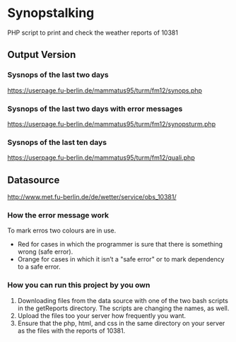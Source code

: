 # Synopstalking

PHP script to print and check the weather reports of 10381

## Output Version
### Sysnops of the last two days
https://userpage.fu-berlin.de/mammatus95/turm/fm12/synops.php
### Sysnops of the last two days with error messages
https://userpage.fu-berlin.de/mammatus95/turm/fm12/synopsturm.php
### Sysnops of the last ten days
https://userpage.fu-berlin.de/mammatus95/turm/fm12/quali.php

## Datasource
http://www.met.fu-berlin.de/de/wetter/service/obs_10381/

### How the error message work

To mark erros two colours are in use.
* Red for cases in which the programmer is sure that there is something wrong (safe error).
* Orange for cases in which it isn’t a "safe error" or to mark dependency to a safe error.


### How you can run this project by you own
1. Downloading files from the data source with one of the two bash scripts in the getReports directory. The scripts are changing the names, as well.
2. Upload the files too your server how frequently you want. 
2. Ensure that the php, html, and css in the same directory on your server as the files with the reports of 10381.
